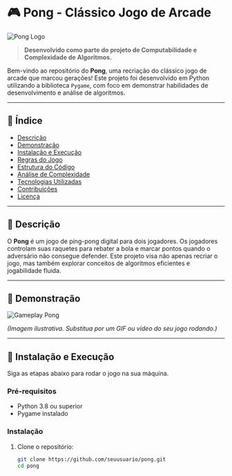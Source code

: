 # 🎮 Pong - Clássico Jogo de Arcade

![Pong Logo](https://upload.wikimedia.org/wikipedia/commons/5/55/Pong.png)

> **Desenvolvido como parte do projeto de Computabilidade e Complexidade de Algoritmos.**

Bem-vindo ao repositório do **Pong**, uma recriação do clássico jogo de arcade que marcou gerações! Este projeto foi desenvolvido em Python utilizando a biblioteca `Pygame`, com foco em demonstrar habilidades de desenvolvimento e análise de algoritmos.

---

## 📝 Índice

- [Descrição](#descrição)
- [Demonstração](#demonstração)
- [Instalação e Execução](#instalação-e-execução)
- [Regras do Jogo](#regras-do-jogo)
- [Estrutura do Código](#estrutura-do-código)
- [Análise de Complexidade](#análise-de-complexidade)
- [Tecnologias Utilizadas](#tecnologias-utilizadas)
- [Contribuições](#contribuições)
- [Licença](#licença)

---

## 📖 Descrição

O **Pong** é um jogo de ping-pong digital para dois jogadores. Os jogadores controlam suas raquetes para rebater a bola e marcar pontos quando o adversário não consegue defender. Este projeto visa não apenas recriar o jogo, mas também explorar conceitos de algoritmos eficientes e jogabilidade fluida.

---

## 🎥 Demonstração

![Gameplay Pong](https://upload.wikimedia.org/wikipedia/commons/4/4b/Pong_Gameplay.gif)

*(Imagem ilustrativa. Substitua por um GIF ou vídeo do seu jogo rodando.)*

---

## 🚀 Instalação e Execução

Siga as etapas abaixo para rodar o jogo na sua máquina.

### **Pré-requisitos**
- Python 3.8 ou superior
- Pygame instalado

### **Instalação**
1. Clone o repositório:
   ```bash
   git clone https://github.com/seuusuario/pong.git
   cd pong
